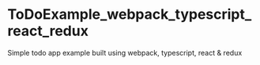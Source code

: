 # ToDoExample_webpack_typescript_react_redux
Simple todo app example built using webpack, typescript, react & redux

